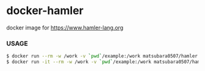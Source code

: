 # docker-hamler

docker image for https://www.hamler-lang.org

### USAGE

```sh
$ docker run --rm -w /work -v `pwd`/example:/work matsubara0507/hamler init
$ docker run -it --rm -w /work -v `pwd`/example:/work matsubara0507/hamler repl
```
